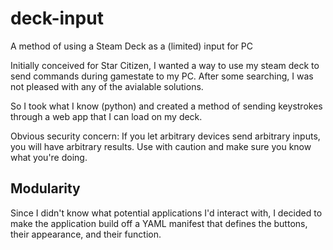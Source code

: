 # deck-input
A method of using a Steam Deck as a (limited) input for PC

Initially conceived for Star Citizen, I wanted a way to use my steam deck to 
send commands during gamestate to my PC. After some searching, I was not pleased
with any of the avialable solutions.

So I took what I know (python) and created a method of sending keystrokes 
through a web app that I can load on my deck.

Obvious security concern: If you let arbitrary devices send arbitrary inputs, 
you will have arbitrary results. Use with caution and make sure you know what 
you're doing.

## Modularity

Since I didn't know what potential applications I'd interact with, I decided to 
make the application build off a YAML manifest that defines the buttons, 
their appearance, and their function.